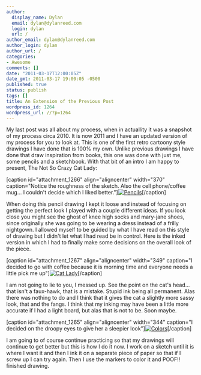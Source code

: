 ```yaml
---
author:
  display_name: Dylan
  email: dylan@dylanreed.com
  login: dylan
  url: /
author_email: dylan@dylanreed.com
author_login: dylan
author_url: /
categories:
- Awesome
comments: []
date: "2011-03-17T12:00:05Z"
date_gmt: 2011-03-17 19:00:05 -0500
published: true
status: publish
tags: []
title: An Extension of the Previous Post
wordpress_id: 1264
wordpress_url: //?p=1264
---
```


 

My last post was all about my process, when in actuallity it was a snapshot of my process circa 2010. It is now 2011 and I have an updated version of my process for you to look at. This is one of the first retro cartoony style drawings I have done that is 100% my own. Unlike previous drawings I have done that draw inspiration from books, this one was done with just me, some pencils and a sketchbook. With that bit of an intro I am happy to present, The Not So Crazy Cat Lady:

 

[caption id="attachment_1266" align="aligncenter" width="370" caption="Notice the roughness of the sketch. Also the cell phone/coffee mug... I couldn't decide which I liked better."][![][1]][2][/caption]

   [1]: /media/2011/03/Cat-Lady-2-617x1024.jpg (Pencils)
   [2]: /media/2011/03/Cat-Lady-2.jpeg

When doing this pencil drawing I kept it loose and instead of focusing on getting the perfect look I played with a couple different ideas. If you look close you might see the ghost of knee high socks and mary-jane shoes, since originally she was going to be wearing a dress instead of a frilly nightgown. I allowed myself to be guided by what I have read on this style of drawing but I didn't let what I had read be in control. Here is the inked version in which I had to finally make some decisions on the overall look of the piece.

 

[caption id="attachment_1267" align="aligncenter" width="349" caption="I decided to go with coffee because it is morning time and everyone needs a little pick me up"][![][3]][4][/caption]

   [3]: /media/2011/03/Cat-Lady-582x1024.jpg (Cat Lady)
   [4]: /media/2011/03/Cat-Lady.jpeg

I am not going to lie to you, I messed up. See the point on the cat's head... that isn't a faux-hawk, that is a mistake. Stupid ink being all permanent.  Alas there was nothing to do and I think that it gives the cat a slightly more sassy look, that and the fangs. I think that my inking may have been a little more accurate if I had a light board, but alas that is not to be. Soon maybe.

 

[caption id="attachment_1265" align="aligncenter" width="344" caption="I decided on the droopy eyes to give her a sleepier look"][![][5]][6][/caption]

   [5]: /media/2011/03/Cat-Lady-1-573x1024.jpg (Colors)
   [6]: /media/2011/03/Cat-Lady-1.jpeg

I am going to of course continue practicing so that my drawings will continue to get better but this is how I do it now. I work on a sketch until it is where I want it and then I ink it on a separate piece of paper so that if I screw up I can try again. Then I use the markers to color it and POOF!! finished drawing.
